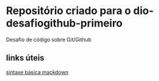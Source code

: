 # Repositório criado para o dio-desafiogithub-primeiro
Desafio de código sobre Git/Github

## links úteis
[sintaxe básica mackdown](https://www.markdownguide.org/)
